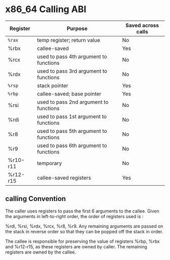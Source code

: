 # x86_64 Calling ABI

| Register | Purpose                                | Saved across calls |
| -------- | -------------------------------------- | ------------------ |
| `%rax`   | temp register; return value            | No                 |
| %rbx     | callee-saved                           | Yes                |
| %rcx     | used to pass 4th argument to functions | No                 |
| %rdx     | used to pass 3rd argument to functions | No                 |
| `%rsp`   | stack pointer                          | Yes                |
| `%rbp`   | callee-saved; base pointer             | Yes                |
| %rsi     | used to pass 2nd argument to functions | No                 |
| %rdi     | used to pass 1st argument to functions | No                 |
| %r8      | used to pass 5th argument to functions | No                 |
| %r9      | used to pass 6th argument to functions | No                 |
| %r10-r11 | temporary                              | No                 |
| %r12-r15 | callee-saved registers                 | Yes                |

## calling Convention

The caller uses registers to pass the first 6 arguments to the callee. Given the arguments in left-to-right order, the order of registers used is :

%rdi, %rsi, %rdx, %rcx, %r8, %r9. Any remaining arguments are passed on the stack in reverse order so that they can be popped off the stack in order.

The callee is responsible for preserving the value of registers %rbp, %rbx and %r12-r15, as these registers are owned by caller. The remaining registers are owned by the callee.

